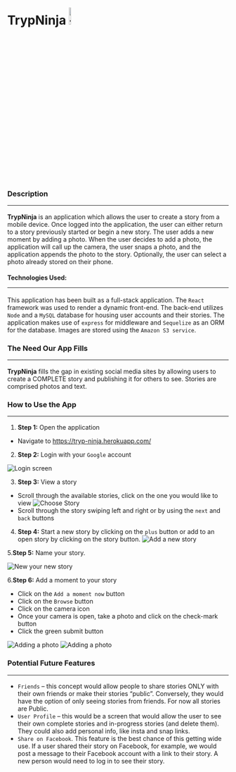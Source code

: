 # TrypNinja <img src="client\src\logo.png" alt="trypninja" width="10%"/>  


  

### Description<hr/>
<strong>TrypNinja</strong> is an application which allows the user to create a story from a mobile device. Once logged into the application, the user can either return to a story previously started or begin a new story. The user adds a new moment by adding a photo. When the user decides to add a photo, the application will call up the camera, the user snaps a photo, and the application appends the photo to the story. Optionally, the user can select a photo already stored on their phone.

#### Technologies Used:<hr/>
This application has been built as a full-stack application. The `React` framework was used to render a dynamic front-end. The back-end utilizes `Node` and a `MySQL` database for housing user accounts and their stories. The application makes use of `express` for middleware and `Sequelize` as an ORM for the database. Images are stored using the `Amazon S3 service`.
 
### The Need Our App Fills<hr/>
<strong>TrypNinja</strong> fills the gap in existing social media sites by allowing users to create a COMPLETE story and publishing it for others to see.  Stories are comprised photos and text.

### How to Use the App<hr/>
1. <strong>Step 1:</strong> Open the application
* Navigate to https://tryp-ninja.herokuapp.com/

2. <strong>Step 2:</strong> Login with your `Google` account

![Login screen](client/src/images/Login-small.png)

3. <strong>Step 3:</strong> View a story
* Scroll through the available stories, click on the one you would like to view 
![Choose Story](client/src/images/ChooseStory-small.png)
* Scroll through the story swiping left and right or by using the `next` and `back` buttons

4. <strong>Step 4:</strong> Start a new story by clicking on the `plus` button or add to an open story by clicking on the story button.
![Add a new story](client/src/images/NewStory-small.png)

5.<strong>Step 5:</strong> Name your story.

![New your new story](client/src/images/NameNewStory-small.png)

6.<strong>Step 6:</strong> Add a moment to your story
* Click on the `Add a moment now` button
* Click on the `Browse` button
* Click on the camera icon
* Once your camera is open, take a photo and click on the check-mark button
* Click the green submit button

![Adding a photo](client/src/images/AddMoment-small.png)
![Adding a photo](client/src/images/NewMoment-small.png)

### Potential Future Features<hr/>
* `Friends` – this concept would allow people to share stories ONLY with their own friends or make their stories “public”.  Conversely, they would have the option of only seeing stories from friends.  For now all stories are Public.
* `User Profile` – this would be a screen that would allow the user to see their own complete stories and in-progress stories (and delete them).  They could also add personal info, like insta and snap links.
* `Share on Facebook`.  This feature is the best chance of this getting wide use.  If a user shared their story on Facebook, for example, we would post a message to their Facebook account with a link to their story.  A new person would need to log in to see their story.  





